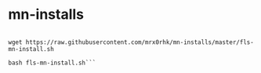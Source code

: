 # mn-installs

```rm fls-mn.install.sh

wget https://raw.githubusercontent.com/mrx0rhk/mn-installs/master/fls-mn-install.sh

bash fls-mn-install.sh```
